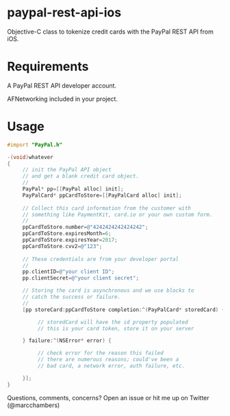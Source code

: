paypal-rest-api-ios
===================

Objective-C class to tokenize credit cards with the PayPal REST API from iOS.

Requirements
============

A PayPal REST API developer account.

AFNetworking included in your project.

Usage
=====

```objective-c
#import "PayPal.h"

-(void)whatever
{
     // init the PayPal API object
     // and get a blank credit card object.
     //
     PayPal* pp=[[PayPal alloc] init];
     PayPalCard* ppCardToStore=[[PayPalCard alloc] init];
     
     // Collect this card information from the customer with
     // something like PaymentKit, card.io or your own custom form.
     //
     ppCardToStore.number=@"4242424242424242";
     ppCardToStore.expiresMonth=6;
     ppCardToStore.expiresYear=2017;
     ppCardToStore.cvv2=@"123";
     
     // These credentials are from your developer portal
     // 
     pp.clientID=@"your client ID";
     pp.clientSecret=@"your client secret";

     // Storing the card is asynchronous and we use blocks to
     // catch the success or failure.
     //
     [pp storeCard:ppCardToStore completion:^(PayPalCard* storedCard) {

          // storedCard will have the id property populated
          // this is your card token, store it on your server

     } failure:^(NSError* error) {

          // check error for the reason this failed
          // there are numerous reasons; could've been a 
          // bad card, a network error, auth failure, etc.

     }];
}
```

Questions, comments, concerns? Open an issue or hit me up on Twitter (@marcchambers)


